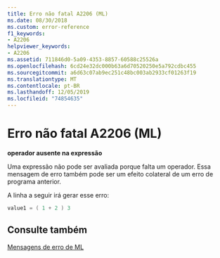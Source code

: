 ```yaml
---
title: Erro não fatal A2206 (ML)
ms.date: 08/30/2018
ms.custom: error-reference
f1_keywords:
- A2206
helpviewer_keywords:
- A2206
ms.assetid: 711846d0-5a09-4353-8857-60588c25526a
ms.openlocfilehash: 6cd24e32dc000b63a6d70520250e5a792cdbc455
ms.sourcegitcommit: a6d63c07ab9ec251c48bc003ab2933cf01263f19
ms.translationtype: MT
ms.contentlocale: pt-BR
ms.lasthandoff: 12/05/2019
ms.locfileid: "74854635"
---
```

# <a name="ml-nonfatal-error-a2206"></a>Erro não fatal A2206 (ML)

**operador ausente na expressão**

Uma expressão não pode ser avaliada porque falta um operador. Essa mensagem de erro também pode ser um efeito colateral de um erro de programa anterior.

A linha a seguir irá gerar esse erro:

```asm
value1 = ( 1 + 2 ) 3
```

## <a name="see-also"></a>Consulte também

[Mensagens de erro de ML](../../assembler/masm/ml-error-messages.md)<br/>